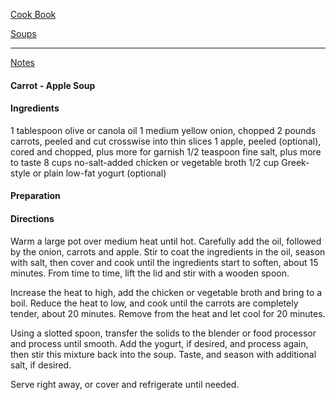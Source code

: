 [Cook Book]()   

[Soups]()  

-----   

[Notes]()   

#### Carrot - Apple Soup  

#### Ingredients   
1 tablespoon olive or canola oil
1 medium yellow onion, chopped
2 pounds carrots, peeled and cut crosswise into thin slices
1 apple, peeled (optional), cored and chopped, plus more for garnish
1/2 teaspoon fine salt, plus more to taste
8 cups no-salt-added chicken or vegetable broth
1/2 cup Greek-style or plain low-fat yogurt (optional)

#### Preparation   



#### Directions   

Warm a large pot over medium heat until hot. Carefully add the oil, followed by the onion, carrots and apple. Stir to coat the ingredients in the oil, season with salt, then cover and cook until the ingredients start to soften, about 15 minutes. From time to time, lift the lid and stir with a wooden spoon.

Increase the heat to high, add the chicken or vegetable broth and bring to a boil. Reduce the heat to low, and cook until the carrots are completely tender, about 20 minutes. Remove from the heat and let cool for 20 minutes.

Using a slotted spoon, transfer the solids to the blender or food processor and process until smooth. Add the yogurt, if desired, and process again, then stir this mixture back into the soup. Taste, and season with additional salt, if desired.

Serve right away, or cover and refrigerate until needed.
